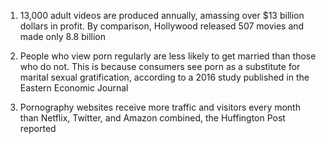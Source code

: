 1. 13,000 adult videos are produced annually, amassing over $13 billion dollars in profit. By comparison, Hollywood released 507 movies and made only 8.8 billion

2. People who view porn regularly are less likely to get married than those who do not. This is because consumers see porn as a substitute for marital sexual gratification, according to a 2016 study published in the Eastern Economic Journal

3. Pornography websites receive more traffic and visitors every month than Netflix, Twitter, and Amazon combined, the Huffington Post reported
